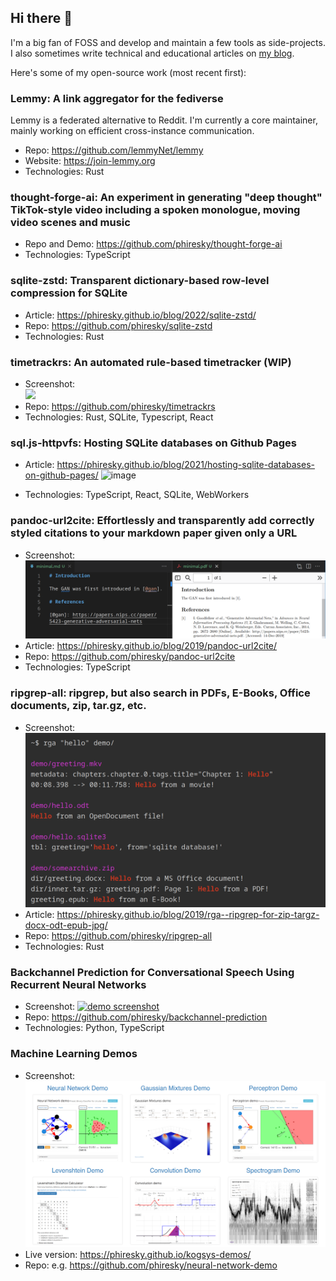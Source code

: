 ## Hi there 👋

I'm a big fan of FOSS and develop and maintain a few tools as side-projects. I also sometimes write technical and educational articles on [my blog](https://phiresky.github.io/blog/).

Here's some of my open-source work (most recent first):

### Lemmy: A link aggregator for the fediverse

Lemmy is a federated alternative to Reddit. I'm currently a core maintainer, mainly working on efficient cross-instance communication.

- Repo: https://github.com/lemmyNet/lemmy
- Website: https://join-lemmy.org
- Technologies: Rust

### thought-forge-ai: An experiment in generating "deep thought" TikTok-style video including a spoken monologue, moving video scenes and music

- Repo and Demo: https://github.com/phiresky/thought-forge-ai
- Technologies: TypeScript

### sqlite-zstd: Transparent dictionary-based row-level compression for SQLite

- Article: https://phiresky.github.io/blog/2022/sqlite-zstd/
- Repo: https://github.com/phiresky/sqlite-zstd
- Technologies: Rust

### timetrackrs: An automated rule-based timetracker (WIP)

- Screenshot: <br/>
  <img src="https://github.com/phiresky/timetrackrs/raw/master/docs/dashboard-teaser.png" width="50%">
- Repo: https://github.com/phiresky/timetrackrs
- Technologies: Rust, SQLite, Typescript, React

### sql.js-httpvfs: Hosting SQLite databases on Github Pages

- Article: https://phiresky.github.io/blog/2021/hosting-sqlite-databases-on-github-pages/
![image](https://github.com/phiresky/phiresky/assets/2303841/e676fbee-6330-4e7e-b7b3-db66b686ac85)

- Technologies: TypeScript, React, SQLite, WebWorkers

### pandoc-url2cite: Effortlessly and transparently add correctly styled citations to your markdown paper given only a URL

- Screenshot: ![](pandoc-url2cite.png)
- Article: https://phiresky.github.io/blog/2019/pandoc-url2cite/
- Repo: https://github.com/phiresky/pandoc-url2cite
- Technologies: TypeScript

### ripgrep-all: ripgrep, but also search in PDFs, E-Books, Office documents, zip, tar.gz, etc.

- Screenshot: ![](2022-12-12-15-38-17.png)
- Article: https://phiresky.github.io/blog/2019/rga--ripgrep-for-zip-targz-docx-odt-epub-jpg/
- Repo: https://github.com/phiresky/ripgrep-all
- Technologies: Rust

### Backchannel Prediction for Conversational Speech Using Recurrent Neural Networks

- Screenshot: [![demo screenshot](https://github.com/phiresky/backchannel-prediction/raw/master/misc/demo_screenshot.png)](https://streamable.com/0woc)
- Repo: https://github.com/phiresky/backchannel-prediction
- Technologies: Python, TypeScript

### Machine Learning Demos
- Screenshot: ![](2022-12-12-16-05-59.png)
- Live version: https://phiresky.github.io/kogsys-demos/
- Repo: e.g. https://github.com/phiresky/neural-network-demo
<!--
**phiresky/phiresky** is a ✨ _special_ ✨ repository because its `README.md` (this file) appears on your GitHub profile.

Here are some ideas to get you started:

- 🔭 I’m currently working on ...
- 🌱 I’m currently learning ...
- 👯 I’m looking to collaborate on ...
- 🤔 I’m looking for help with ...
- 💬 Ask me about ...
- 📫 How to reach me: ...
- 😄 Pronouns: ...
- ⚡ Fun fact: ...
  -->
